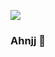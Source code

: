 <a href="버튼을 눌렀을 때 이동할 링크" target="_blank"><img src="https://img.shields.io/badge/stability-000000?style=flat&logo=#000000&logoColor=FFFFFF"/></a>
### Ahnjj 👋

<!--
**ahnjj/ahnjj** is a ✨ _special_ ✨ repository because its `README.md` (this file) appears on your GitHub profile.

Here are some ideas to get you started:

- 🔭 I’m currently working on ...
- 🌱 I’m currently learning ...
- 👯 I’m looking to collaborate on ...
- 🤔 I’m looking for help with ...
- 💬 Ask me about ...
- 📫 How to reach me: ...
- 😄 Pronouns: ...
- ⚡ Fun fact: ...
-->
